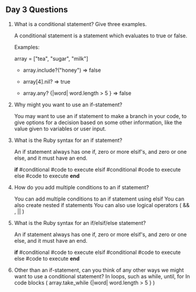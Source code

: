 ## Day 3 Questions

1. What is a conditional statement? Give three examples.

   A conditional statement is a statement which evaluates to true or false.

     Examples:

     array = ["tea", "sugar", "milk"]

     + array.include?("honey")
       => false

     + array[4].nil?
       => true

     + array.any? {|word| word.length > 5 }
       => false



1. Why might you want to use an if-statement?

    You may want to use an if statement to make a branch in your code, to give
    options for a decision based on some other information, like the value given
    to variables or user input.

1. What is the Ruby syntax for an if statement?

    An if statement always has one if, zero or more elsif's, and zero or one
    else, and it must have an end.

    **if** #conditional
      #code to execute
    elsif #conditional
      #code to execute
    else
      #code to execute
    **end**     


1. How do you add multiple conditions to an if statement?

    You can add multiple conditions to an if statement using elsif
    You can also create nested if statements
    You can also use logical operators ( && , || )

1. What is the Ruby syntax for an if/elsif/else statement?

    An if statement always has one if, zero or more elsif's, and zero or one
    else, and it must have an end.

    **if** #conditional
      #code to execute
    elsif #conditional
      #code to execute
    else
      #code to execute
    **end**  


1. Other than an if-statement, can you think of any other ways we might want to use a conditional statement?
    In loops, such as while, until, for
    In code blocks ( array.take_while {|word| word.length > 5 }   )
